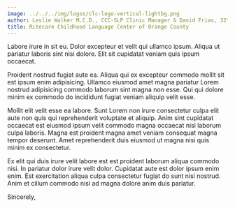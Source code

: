 ```yaml
---
image: ../../../img/logos/clc-logo-vertical-lightbg.png
author: Leslie Walker M.C.D., CCC-SLP Clinic Manager & David Frias, 32° KCCH
title: Ritecare Childhood Language Center of Orange County
---
```


Labore irure in sit eu. Dolor excepteur et velit qui ullamco ipsum. Aliqua ut pariatur laboris sint nisi dolore. Elit sit cupidatat veniam quis ipsum occaecat.

Proident nostrud fugiat aute ea. Aliqua qui ex excepteur commodo mollit sit est ipsum enim adipisicing. Ullamco eiusmod amet magna pariatur Lorem nostrud adipisicing commodo laborum sint magna non esse. Qui qui dolore minim ex commodo do incididunt fugiat veniam aliquip velit esse.

Mollit elit velit esse ea labore. Sunt Lorem non irure consectetur culpa elit aute non quis qui reprehenderit voluptate et aliquip. Anim sint cupidatat occaecat est eiusmod ipsum velit commodo magna occaecat nisi laborum culpa laboris. Magna est proident magna amet veniam consequat magna tempor deserunt. Amet reprehenderit duis eiusmod ut magna nisi quis minim ex consectetur.

Ex elit qui duis irure velit labore est est proident laborum aliqua commodo nisi. In pariatur dolor irure velit dolor. Cupidatat aute est dolor ipsum enim enim. Est exercitation aliqua culpa consectetur fugiat do sunt nisi nostrud. Anim et cillum commodo nisi ad magna dolore anim duis pariatur.

Sincerely,